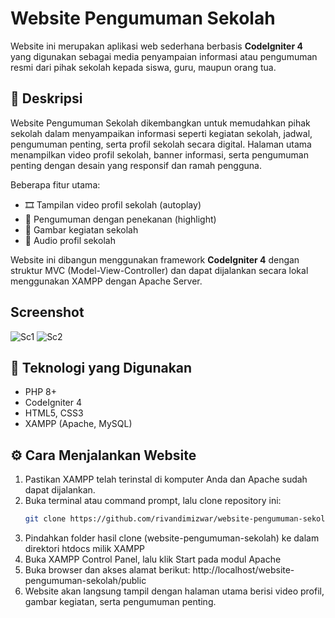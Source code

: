 # Website Pengumuman Sekolah

Website ini merupakan aplikasi web sederhana berbasis **CodeIgniter 4** yang digunakan sebagai media penyampaian informasi atau pengumuman resmi dari pihak sekolah kepada siswa, guru, maupun orang tua.

## 📌 Deskripsi

Website Pengumuman Sekolah dikembangkan untuk memudahkan pihak sekolah dalam menyampaikan informasi seperti kegiatan sekolah, jadwal, pengumuman penting, serta profil sekolah secara digital. Halaman utama menampilkan video profil sekolah, banner informasi, serta pengumuman penting dengan desain yang responsif dan ramah pengguna.

Beberapa fitur utama:
- 🎞️ Tampilan video profil sekolah (autoplay)
- 📢 Pengumuman dengan penekanan (highlight)
- 📸 Gambar kegiatan sekolah
- 🎵 Audio profil sekolah

Website ini dibangun menggunakan framework **CodeIgniter 4** dengan struktur MVC (Model-View-Controller) dan dapat dijalankan secara lokal menggunakan XAMPP dengan Apache Server.

## Screenshot
![Sc1](Screenshot(490).jpg)
![Sc2](Screenshot(491).jpg)

## 🧰 Teknologi yang Digunakan
- PHP 8+
- CodeIgniter 4
- HTML5, CSS3
- XAMPP (Apache, MySQL)

## ⚙️ Cara Menjalankan Website
1. Pastikan XAMPP telah terinstal di komputer Anda dan Apache sudah dapat dijalankan.
2. Buka terminal atau command prompt, lalu clone repository ini:
   ```bash
   git clone https://github.com/rivandimizwar/website-pengumuman-sekolah.git
3. Pindahkan folder hasil clone (website-pengumuman-sekolah) ke dalam direktori htdocs milik XAMPP
4. Buka XAMPP Control Panel, lalu klik Start pada modul Apache
5. Buka browser dan akses alamat berikut:
   http://localhost/website-pengumuman-sekolah/public
6. Website akan langsung tampil dengan halaman utama berisi video profil, gambar kegiatan, serta pengumuman penting.
